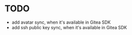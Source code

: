 # TODO

- add avatar sync, when it's available in Gitea SDK
- add ssh public key sync, when it's available in Gitea SDK
